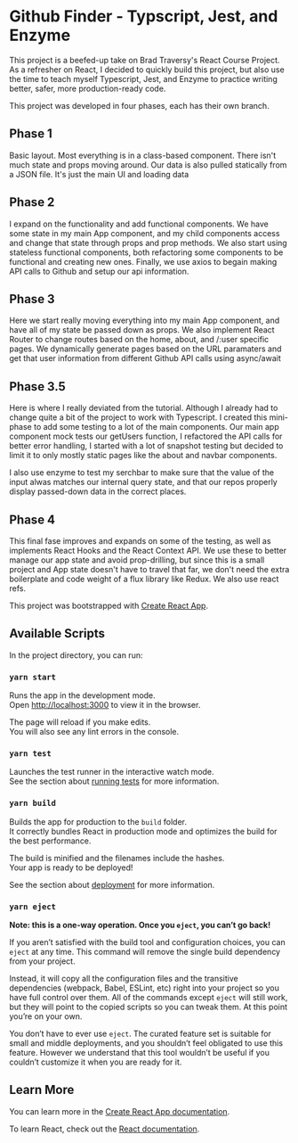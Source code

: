 # Github Finder - Typscript, Jest, and Enzyme

This project is a beefed-up take on Brad Traversy's React Course Project. As a refresher on React, I decided to quickly build this project, but also use the time to teach myself Typescript, Jest, and Enzyme to practice writing better, safer, more production-ready code. 

This project was developed in four phases, each has their own branch.

## Phase 1

Basic layout. Most everything is in a class-based component. There isn't much state and props moving around. Our data is also pulled statically from a JSON file. It's just the main UI and loading data

## Phase 2

I expand on the functionality and add functional components. We have some state in my main App component, and my child components access and change that state through props and prop methods. We also start using stateless functional components, both refactoring some components to be functional and creating new ones. Finally, we use axios to begain making API calls to Github and setup our api information.

## Phase 3

Here we start really moving everything into my main App component, and have all of my state be passed down as props. We also implement React Router to change routes based on the home, about, and /:user specific pages. We dynamically generate pages based on the URL paramaters and get that user information from different Github API calls using async/await

## Phase 3.5

Here is where I really deviated from the tutorial. Although I already had to change quite a bit of the project to work with Typescript. I created this mini-phase to add some testing to a lot of the main components. Our main app component mock tests our getUsers function, I refactored the API calls for better error handling, I started with a lot of snapshot testing but decided to limit it to only mostly static pages like the about and navbar components. 

I also use enzyme to test my serchbar to make sure that the value of the input alwas matches our internal query state, and that our repos properly display passed-down data in the correct places.

## Phase 4

This final fase improves and expands on some of the testing, as well as implements React Hooks and the React Context API. We use these to better manage our app state and avoid prop-drilling, but since this is a small project and App state doesn't have to travel that far, we don't need the extra boilerplate and code weight of a flux library like Redux. We also use react refs.

This project was bootstrapped with [Create React App](https://github.com/facebook/create-react-app).

## Available Scripts

In the project directory, you can run:

### `yarn start`

Runs the app in the development mode.<br />
Open [http://localhost:3000](http://localhost:3000) to view it in the browser.

The page will reload if you make edits.<br />
You will also see any lint errors in the console.

### `yarn test`

Launches the test runner in the interactive watch mode.<br />
See the section about [running tests](https://facebook.github.io/create-react-app/docs/running-tests) for more information.

### `yarn build`

Builds the app for production to the `build` folder.<br />
It correctly bundles React in production mode and optimizes the build for the best performance.

The build is minified and the filenames include the hashes.<br />
Your app is ready to be deployed!

See the section about [deployment](https://facebook.github.io/create-react-app/docs/deployment) for more information.

### `yarn eject`

**Note: this is a one-way operation. Once you `eject`, you can’t go back!**

If you aren’t satisfied with the build tool and configuration choices, you can `eject` at any time. This command will remove the single build dependency from your project.

Instead, it will copy all the configuration files and the transitive dependencies (webpack, Babel, ESLint, etc) right into your project so you have full control over them. All of the commands except `eject` will still work, but they will point to the copied scripts so you can tweak them. At this point you’re on your own.

You don’t have to ever use `eject`. The curated feature set is suitable for small and middle deployments, and you shouldn’t feel obligated to use this feature. However we understand that this tool wouldn’t be useful if you couldn’t customize it when you are ready for it.

## Learn More

You can learn more in the [Create React App documentation](https://facebook.github.io/create-react-app/docs/getting-started).

To learn React, check out the [React documentation](https://reactjs.org/).
